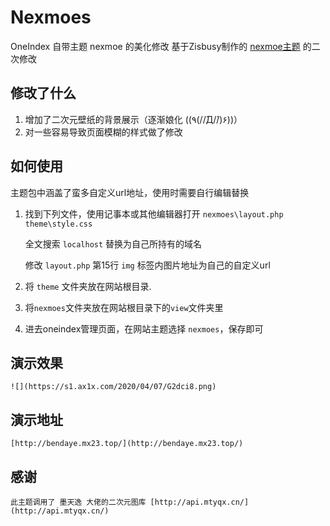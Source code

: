 # Nexmoes
OneIndex 自带主题 nexmoe 的美化修改 基于Zisbusy制作的 [nexmoe主题](http://api.mtyqx.cn/) 的二次修改

## 修改了什么

1. 增加了二次元壁纸的背景展示（逐渐娘化 ((٩(//̀Д/́/)۶))）
2. 对一些容易导致页面模糊的样式做了修改

## 如何使用

主题包中涵盖了蛮多自定义url地址，使用时需要自行编辑替换

1. 找到下列文件，使用记事本或其他编辑器打开
    `nexmoes\layout.php`
    `theme\style.css`

    全文搜索 `localhost` 替换为自己所持有的域名

    修改 `layout.php` 第15行 `img` 标签内图片地址为自己的自定义url
    
2. 将 `theme` 文件夹放在网站根目录.
3. 将`nexmoes`文件夹放在网站根目录下的`view`文件夹里
4. 进去oneindex管理页面，在网站主题选择 `nexmoes`，保存即可

## 演示效果
    ![](https://s1.ax1x.com/2020/04/07/G2dci8.png)
## 演示地址
    [http://bendaye.mx23.top/](http://bendaye.mx23.top/)
## 感谢
    此主题调用了 墨天逸 大佬的二次元图库 [http://api.mtyqx.cn/](http://api.mtyqx.cn/)
